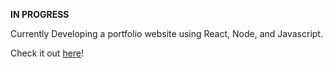 **IN PROGRESS**

Currently Developing a portfolio website using React, Node, and Javascript.

Check it out <a href="https://rawadsayah.netlify.app">here</a>!

